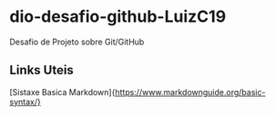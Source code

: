 # dio-desafio-github-LuizC19
Desafio de Projeto sobre Git/GitHub

## Links Uteis
[Sistaxe Basica Markdown]{https://www.markdownguide.org/basic-syntax/}
